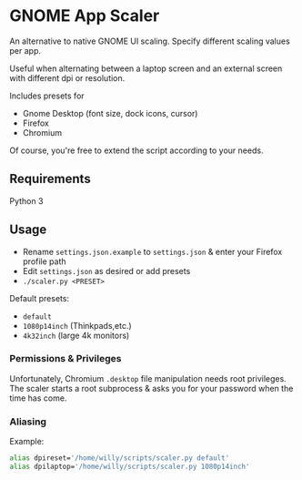 # GNOME App Scaler

An alternative to native GNOME UI scaling. Specify different scaling values per app.

Useful when alternating between a laptop screen and an external screen with different dpi or resolution.

Includes presets for

-   Gnome Desktop (font size, dock icons, cursor)
-   Firefox
-   Chromium

Of course, you're free to extend the script according to your needs.

## Requirements

Python 3

## Usage

-   Rename `settings.json.example` to `settings.json` & enter your Firefox profile path
-   Edit `settings.json` as desired or add presets
-   `./scaler.py <PRESET>`

Default presets:

-   `default`
-   `1080p14inch` (Thinkpads,etc.)
-   `4k32inch` (large 4k monitors)

### Permissions & Privileges

Unfortunately, Chromium `.desktop` file manipulation needs root privileges. The scaler starts a root subprocess & asks you for your password when the time has come.

### Aliasing

Example:

```bash
alias dpireset='/home/willy/scripts/scaler.py default'
alias dpilaptop='/home/willy/scripts/scaler.py 1080p14inch'
```
